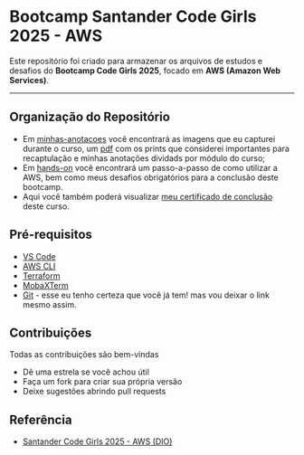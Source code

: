 # Bootcamp Santander Code Girls 2025 - AWS

Este repositório foi criado para armazenar os arquivos de estudos e desafios do **Bootcamp Code Girls 2025**, focado em **AWS (Amazon Web Services)**.  

---

## Organização do Repositório
* Em [minhas-anotacoes](https://github.com/BrunaBaria/bootcamp-aws-codegirls-2025-santander-dio/tree/main/minhas-anotacoes) você encontrará as imagens que eu capturei durante o curso, um [pdf](https://github.com/BrunaBaria/bootcamp-aws-codegirls-2025-santander-dio/blob/main/minhas-anotacoes/Meus%20Prints.pdf) com os prints que considerei importantes para recaptulação e minhas anotações dividads por módulo do curso;
* Em [hands-on](https://github.com/BrunaBaria/bootcamp-aws-codegirls-2025-santander-dio/tree/main/hands-on) você encontrará um passo-a-passo de como utilizar a AWS, bem como meus desafios obrigatórios para a conclusão deste bootcamp.
* Aqui você também poderá visualizar [meu certificado de conclusão]() deste curso.

## Pré-requisitos

* [VS Code](https://code.visualstudio.com/docs/setup/setup-overview)
* [AWS CLI](https://docs.aws.amazon.com/cli/latest/userguide/getting-started-install.html)
* [Terraform](https://developer.hashicorp.com/terraform/tutorials/aws-get-started/install-cli)
* [MobaXTerm](https://mobaxterm.mobatek.net/download.html)
* [Git](https://git-scm.com/downloads) - esse eu tenho certeza que você já tem! mas vou deixar o link mesmo assim.

## Contribuições

Todas as contribuições são bem-vindas
* Dê uma estrela se você achou útil
* Faça um fork para criar sua própria versão
* Deixe sugestões abrindo pull requests

## Referência
- [Santander Code Girls 2025 - AWS (DIO)](https://web.dio.me/track/santander-code-girls-2025?tab=path)
